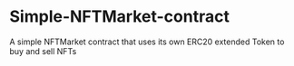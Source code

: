 # Simple-NFTMarket-contract
A simple NFTMarket contract that uses its own ERC20 extended Token to buy and sell NFTs
